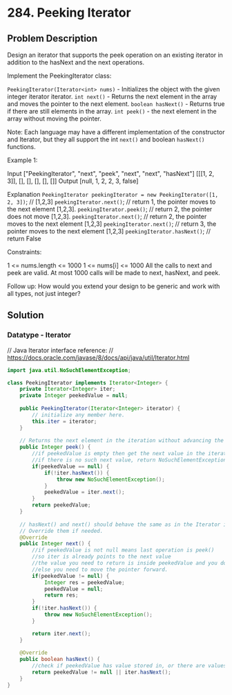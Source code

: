 # 284. Peeking Iterator 

## Problem Description

Design an iterator that supports the peek operation on an existing iterator in addition to the hasNext and the next operations.

Implement the PeekingIterator class:

`PeekingIterator(Iterator<int> nums)` - Initializes the object with the given integer iterator iterator.
`int next()` - Returns the next element in the array and moves the pointer to the next element.
`boolean hasNext()` - Returns true if there are still elements in the array.
`int peek()` -  the next element in the array without moving the pointer.

Note: Each language may have a different implementation of the constructor and Iterator, but they all support the int `next()` and boolean `hasNext()` functions.

 

Example 1:

Input
["PeekingIterator", "next", "peek", "next", "next", "hasNext"]
[[[1, 2, 3]], [], [], [], [], []]
Output
[null, 1, 2, 2, 3, false]

Explanation
`PeekingIterator peekingIterator = new PeekingIterator([1, 2, 3])`; // [1,2,3]
`peekingIterator.next()`;    // return 1, the pointer moves to the next element [1,2,3].
`peekingIterator.peek()`;    // return 2, the pointer does not move [1,2,3].
`peekingIterator.next()`;    // return 2, the pointer moves to the next element [1,2,3]
`peekingIterator.next()`;    // return 3, the pointer moves to the next element [1,2,3]
`peekingIterator.hasNext()`; // return False
 

Constraints:

1 <= nums.length <= 1000
1 <= nums[i] <= 1000
All the calls to next and peek are valid.
At most 1000 calls will be made to next, hasNext, and peek.
 
Follow up: How would you extend your design to be generic and work with all types, not just integer?

## Solution

### Datatype - Iterator

// Java Iterator interface reference:
// https://docs.oracle.com/javase/8/docs/api/java/util/Iterator.html

```java
import java.util.NoSuchElementException;

class PeekingIterator implements Iterator<Integer> {
	private Iterator<Integer> iter;
	private Integer peekedValue = null;
	
	public PeekingIterator(Iterator<Integer> iterator) {
	    // initialize any member here.
	    this.iter = iterator;
	}
	
    // Returns the next element in the iteration without advancing the iterator.
	public Integer peek() {
        //if peekedValue is empty then get the next value in the iterator and store
		//if there is no such next value, return NoSuchElementException
		if(peekedValue == null) {
			if(!iter.hasNext()) {
				throw new NoSuchElementException();
			}
			peekedValue = iter.next();
		}
		return peekedValue;
	}
	
	// hasNext() and next() should behave the same as in the Iterator interface.
	// Override them if needed.
	@Override
	public Integer next() {
		//if peekedValue is not null means last operation is peek()
		//so iter is already points to the next value
		//the value you need to return is inside peekedValue and you don't need to move the pointer forward again
		//else you need to move the pointer forward.
	    if(peekedValue != null) {
			Integer res = peekedValue;
			peekedValue = null;
			return res;
		}
		if(!iter.hasNext()) {
			throw new NoSuchElementException();
		}

		return iter.next();
	}
	
	@Override
	public boolean hasNext() {
		//check if peekedValue has value stored in, or there are values remaining in ther iterator.
	    return peekedValue != null || iter.hasNext();
	}
}
```
